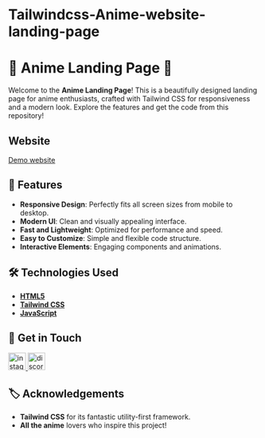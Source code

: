 # Tailwindcss-Anime-website-landing-page
# 🌸 Anime Landing Page 🌸

Welcome to the **Anime Landing Page**! This is a beautifully designed landing page for anime enthusiasts, crafted with Tailwind CSS for responsiveness and a modern look. Explore the features and get the code from this repository!

## Website 
[Demo website](https://animearea.netlify.app/)

## 🚀 Features

- **Responsive Design**: Perfectly fits all screen sizes from mobile to desktop.
- **Modern UI**: Clean and visually appealing interface.
- **Fast and Lightweight**: Optimized for performance and speed.
- **Easy to Customize**: Simple and flexible code structure.
- **Interactive Elements**: Engaging components and animations.

## 🛠️ Technologies Used

- **[HTML5](https://developer.mozilla.org/en-US/docs/Web/Guide/HTML/HTML5)**
- **[Tailwind CSS](https://tailwindcss.com/)**
- **[JavaScript](https://developer.mozilla.org/en-US/docs/Web/JavaScript)**

## 📲 Get in Touch

<a href="https://www.instagram.com/__raunakk__/" target="_blank">
    <img src="https://img.shields.io/static/v1?message=Instagram&logo=instagram&label=&color=E4405F&logoColor=white&labelColor=&style=for-the-badge" height="35" alt="instagram logo"  />
  </a>
<a href="https://discord.gg/SK9k6mdzvP" target="_blank">
    <img src="https://img.shields.io/static/v1?message=Discord&logo=discord&label=&color=7289DA&logoColor=white&labelColor=&style=for-the-badge" height="35" alt="discord logo"  />
  </a>

## 🏷️ Acknowledgements
- **Tailwind CSS** for its fantastic utility-first framework.
- **All the anime** lovers who inspire this project!


